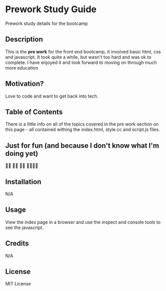 # Prework Study Guide
Prework study details for the bootcamp

## Description
This is the **pre work** for the front end bootcamp, it involved basic html, css and javascript.
It took quite a while, but wasn't too hard and was ok to complete.
I have enjoyed it and look forward to moving on through much more education

## Motivation?
Love to code and want to get back into tech.

## Table of Contents
There is a little info on all of the topics covered in the pre work section on this page - all contained withing the index.html, style.cc and script.js files.

## Just for fun (and because I don\'t know what I\'m doing yet)
:woman_technologist:  :supervillain_woman: :supervillain_woman: :family_man_woman_girl_boy:

## Installation
N/A

## Usage
View the index page in a browser and use the inspect and console tools to see the javascript.

## Credits
N/A

## License
MIT License